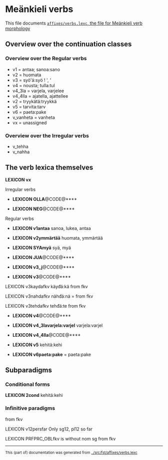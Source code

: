 # Meänkieli verbs

This file documents [`affixes/verbs.lexc`, the file for Meänkieli verb morphology](http://github.com/giellalt/lang-fit/blob/main/src/fst/affixes/verbs.lexc)  


## Overview over the continuation classes

### Overview over the Regular verbs
* v1 = antaa; sanoa:sano
* v2 = huomata
* v3 = syö'ä:syö ! ', ’
* v4 = nousta; tulla:tul
* v4_3la = varjela, varjelee
* v4_4lla = ajatella, ajattellee
* v2 = tryykätä:tryykkä
* v5 = tarvita:tarv
* v6 = paeta:pake
* v_vanheta = vanheta
* vx = unassigned

### Overview over the Irregular verbs
* v_tehha
* v_nahha

## The verb lexica themselves


**LEXICON vx**

Irregular verbs

* **LEXICON OLLA**@CODE@****







* **LEXICON NEG**@CODE@****


Regular verbs

* **LEXICON v1antaa** sanoa, lukea, antaa










* **LEXICON v2ymmärtää** huomata, ymmärtää










* **LEXICON SYAmyä** syä, myä

* **LEXICON JUA**@CODE@****


* **LEXICON v3_j**@CODE@****

* **LEXICON v3**@CODE@****












LEXICON v3kaydafkv käyđä:kä from fkv












LEXICON v3nahdafkv nähđä:nä = from fkv








LEXICON v3tehdafkv tehđä:te from fkv











* **LEXICON v4**@CODE@****












* **LEXICON v4_3lavarjela:varjel** varjela:varjel















* **LEXICON v4_4lla**@CODE@****
















* **LEXICON v5**  kehitä:kehi  












* **LEXICON v6paeta:pake** =  paeta:pake












## Subparadigms
### Conditional forms

**LEXICON 2cond** kehitä:kehi  





### Infinitive paradigms



from fkv





LEXICON v12persfar Only sg12, pl12 so far



LEXICON PRFPRC_OBLfkv is without nom sg from fkv




* * *
<small>This (part of) documentation was generated from [../src/fst/affixes/verbs.lexc](http://github.com/giellalt/lang-fit/blob/main/../src/fst/affixes/verbs.lexc)</small>
